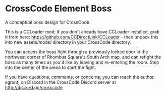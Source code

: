 # CrossCode Element Boss

A conceptual boss design for CrossCode.

This is a CCLoader mod; if you don't already have CCLoader installed, grab it from here: https://github.com/CCDirectLink/CCLoader - then unpack this into new assets/mods/ directory in your CrossCode directory.

You can access the boss fight through a previously locked door in the northwest corner of Rhombus Square's South Arch map, and can refight the boss as many times as you'd like by leaving and re-entering the room. Step into the center of the arena to start the fight.

If you have questions, comments, or concerns, you can reach the author, sgrunt, on Discord in the CrossCode Discord server at http://discord.gg/crosscode.
